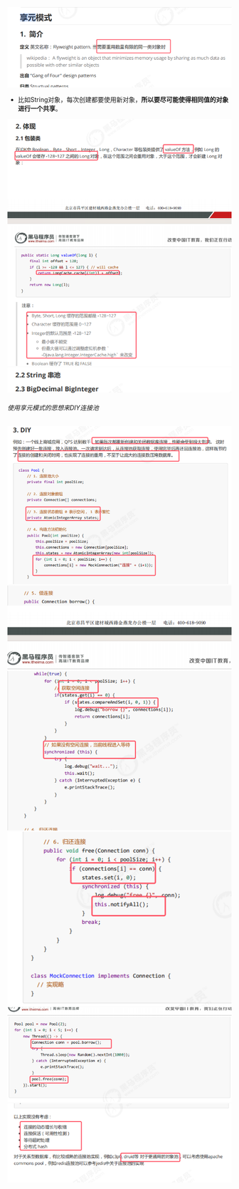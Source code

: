 ![](assets/04享元模式/file-20250918163520590.png)
* 比如String对象，每次创建都要使用新对象，**所以要尽可能使得相同值的对象进行一个共享**。

![](assets/04享元模式/file-20250918163711131.png)
![](assets/04享元模式/file-20250918163919739.png)


###### 使用享元模式的思想来DIY连接池
![](assets/04享元模式/file-20250918164606030.png)
![](assets/04享元模式/file-20250918164712560.png)
![](assets/04享元模式/file-20250918164850693.png)
![](assets/04享元模式/file-20250918165014353.png)
![](assets/04享元模式/file-20250918165038433.png)